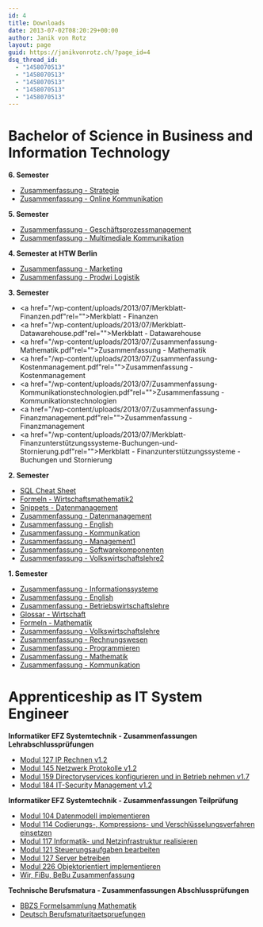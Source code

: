 ```yaml
---
id: 4
title: Downloads
date: 2013-07-02T08:20:29+00:00
author: Janik von Rotz
layout: page
guid: https://janikvonrotz.ch/?page_id=4
dsq_thread_id:
  - "1458070513"
  - "1458070513"
  - "1458070513"
  - "1458070513"
  - "1458070513"
---
```

# Bachelor of Science in Business and Information Technology

**6. Semester**

* <a href="/wp-content/uploads/2013/07/Zusammenfassung-Strategie.pdf">Zusammenfassung - Strategie</a>
* <a href="/wp-content/uploads/2013/07/Zusammenfassung-Online-Kommunikation.pdf">Zusammenfassung - Online Kommunikation</a>

**5. Semester**

* <a href="/wp-content/uploads/2013/07/Zusammenfassung-Geschäftsprozessmanagement.pdf">Zusammenfassung - Geschäftsprozessmanagement</a>
* <a href="/wp-content/uploads/2013/07/Zusammenfassung-Multimediale-Kommunikation-Janik-von-Rotz.pdf">Zusammenfassung - Multimediale Kommunikation</a>

**4. Semester at HTW Berlin**

* <a href="/wp-content/uploads/2013/07/Zusammenfassung-Marketing.pdf">Zusammenfassung - Marketing</a>
* <a href="/wp-content/uploads/2013/07/Zusammenfassung-Prodwi-Logistik.pdf">Zusammenfassung - Prodwi Logistik</a>

**3. Semester**

* <a href="/wp-content/uploads/2013/07/Merkblatt-Finanzen.pdf"rel="">Merkblatt - Finanzen</a>
* <a href="/wp-content/uploads/2013/07/Merkblatt-Datawarehouse.pdf"rel="">Merkblatt - Datawarehouse</a>
* <a href="/wp-content/uploads/2013/07/Zusammenfassung-Mathematik.pdf"rel="">Zusammenfassung - Mathematik</a>
* <a href="/wp-content/uploads/2013/07/Zusammenfassung-Kostenmanagement.pdf"rel="">Zusammenfassung - Kostenmanagement</a>
* <a href="/wp-content/uploads/2013/07/Zusammenfassung-Kommunikationstechnologien.pdf"rel="">Zusammenfassung - Kommunikationstechnologien</a>
* <a href="/wp-content/uploads/2013/07/Zusammenfassung-Finanzmanagement.pdf"rel="">Zusammenfassung - Finanzmanagement</a>
* <a href="/wp-content/uploads/2013/07/Merkblatt-Finanzunterstützungssysteme-Buchungen-und-Stornierung.pdf"rel="">Merkblatt - Finanzunterstützungssysteme - Buchungen und Stornierung</a>

**2. Semester**

* [SQL Cheat Sheet](https://janikvonrotz.ch/2015/07/02/sql-cheat-sheet/)
* <a href="/wp-content/uploads/2013/07/Formeln-Wirtschaftsmathematik2.pdf">Formeln - Wirtschaftsmathematik2</a>
* <a href="/wp-content/uploads/2013/07/Snippets-Datenmanagement.pdf">Snippets - Datenmanagement</a>
* <a href="/wp-content/uploads/2013/07/Zusammenfassung-Datenmanagement.pdf">Zusammenfassung - Datenmanagement</a>
* <a href="/wp-content/uploads/2013/07/Zusammenfassung-English.pdf">Zusammenfassung - English</a>
* <a href="/wp-content/uploads/2013/07/Zusammenfassung-Kommunikation.pdf">Zusammenfassung - Kommunikation</a>
* <a href="/wp-content/uploads/2013/07/Zusammenfassung-Management1.pdf">Zusammenfassung - Management1</a>
* <a href="/wp-content/uploads/2013/07/Zusammenfassung-Softwarekomponenten.pdf">Zusammenfassung - Softwarekomponenten</a>
* <a href="/wp-content/uploads/2013/07/Zusammenfassung-Volkswirtschaftslehre2.pdf">Zusammenfassung - Volkswirtschaftslehre2</a>

**1. Semester**

* <a href="/wp-content/uploads/2015/02/Zusammenfassung-Informationssysteme.pdf">Zusammenfassung - Informationssysteme</a>
* <a href="/wp-content/uploads/2015/02/Zusammenfassung-English.pdf">Zusammenfassung - English</a>
* <a href="/wp-content/uploads/2015/02/Zusammenfassung-Betriebswirtschaftslehre.pdf">Zusammenfassung - Betriebswirtschaftslehre</a>
* <a href="/wp-content/uploads/2015/02/Glossar-Wirtschaft.pdf">Glossar - Wirtschaft</a>
* <a href="/wp-content/uploads/2015/02/Formeln-Mathematik.pdf">Formeln - Mathematik</a>
* <a href="/wp-content/uploads/2015/02/Zusammenfassung-Volkswirtschaftslehre.pdf">Zusammenfassung - Volkswirtschaftslehre</a>
* <a href="/wp-content/uploads/2015/02/Zusammenfassung-Rechnungswesen.pdf">Zusammenfassung - Rechnungswesen</a>
* <a href="/wp-content/uploads/2015/02/Zusammenfassung-Programmieren.pdf">Zusammenfassung - Programmieren</a>
* <a href="/wp-content/uploads/2015/02/Zusammenfassung-Mathematik.pdf">Zusammenfassung - Mathematik</a>
* <a href="/wp-content/uploads/2015/02/Zusammenfassung-Kommunikation.pdf">Zusammenfassung - Kommunikation</a>

# Apprenticeship as IT System Engineer

**Informatiker EFZ Systemtechnik - Zusammenfassungen Lehrabschlussprüfungen**

* [Modul 127 IP Rechnen v1.2](/wp-content/uploads/2013/07/Modul-127_IP-Rechnen_v1.2.pdf)
* [Modul 145 Netzwerk Protokolle v1.2](/wp-content/uploads/2013/07/Modul-145_Netzwerk-Protokolle_v1.2.pdf)
* [Modul 159 Directoryservices konfigurieren und in Betrieb nehmen v1.7](/wp-content/uploads/2013/07/Modul-159_Directoryservices-konfigurieren-und-in-Betrieb-nehmen_v1.7.pdf)
* [Modul 184 IT-Security Management v1.2](/wp-content/uploads/2013/07/Modul-184_IT-Security-Management_v1.2.pdf)

**Informatiker EFZ Systemtechnik - Zusammenfassungen Teilprüfung**

* [Modul 104 Datenmodell implementieren](/wp-content/uploads/2013/07/Modul-104_Datenmodell-implementieren.pdf)
* [Modul 114 Codierungs-, Kompressions- und Verschlüsselungsverfahren einsetzen](/wp-content/uploads/2013/07/Modul-114_Codierungs-Kompressions-und-Verschlüsselungsverfahren-einsetzen.pdf)
* [Modul 117 Informatik- und Netzinfrastruktur realisieren](/wp-content/uploads/2013/07/Modul-117_Informatik-und-Netzinfrastruktur-realisieren.pdf)
* [Modul 121 Steuerungsaufgaben bearbeiten](/wp-content/uploads/2013/07/Modul-121_Steuerungsaufgaben-bearbeiten.pdf)
* [Modul 127 Server betreiben](/wp-content/uploads/2013/07/Modul-127_Server-betreiben.pdf)
* [Modul 226 Objektorientiert implementieren](/wp-content/uploads/2013/07/Modul-226_Objektorientiert-implementieren.pdf)
* [Wir, FiBu, BeBu Zusammenfassung](/wp-content/uploads/2013/07/Wir-FiBu-BeBu_Zusammenfassung.pdf)

**Technische Berufsmatura - Zusammenfassungen Abschlussprüfungen**

* [BBZS Formelsammlung Mathematik](/wp-content/uploads/2013/07/BBZS-Formelsammlung-Mathematik.pdf)
* [Deutsch Berufsmaturitaetspruefungen](/wp-content/uploads/2013/07/Deutsch-Berufsmaturitaetspruefungen.pdf)